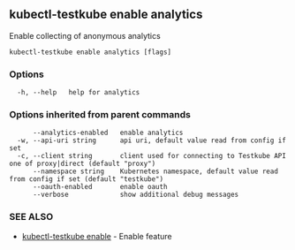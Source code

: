 ## kubectl-testkube enable analytics

Enable collecting of anonymous analytics

```
kubectl-testkube enable analytics [flags]
```

### Options

```
  -h, --help   help for analytics
```

### Options inherited from parent commands

```
      --analytics-enabled   enable analytics
  -w, --api-uri string      api uri, default value read from config if set
  -c, --client string       client used for connecting to Testkube API one of proxy|direct (default "proxy")
      --namespace string    Kubernetes namespace, default value read from config if set (default "testkube")
      --oauth-enabled       enable oauth
      --verbose             show additional debug messages
```

### SEE ALSO

* [kubectl-testkube enable](kubectl-testkube_enable.md)	 - Enable feature

